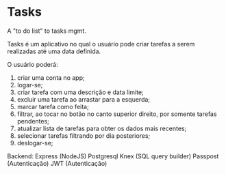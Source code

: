 # Tasks
A "to do list" to tasks mgmt.

Tasks é um aplicativo no qual o usuário pode criar tarefas a serem realizadas até uma data definida.

O usuário poderá:
  1. criar uma conta no app;
  2. logar-se;
  2. criar tarefa com uma descrição e data limite;
  3. excluir uma tarefa ao arrastar para a esquerda;
  4. marcar tarefa como feita;
  5. filtrar, ao tocar no botão no canto superior direito, por somente tarefas pendentes;
  6. atualizar lista de tarefas para obter os dados mais recentes;
  7. selecionar tarefas filtrando por dia posteriores;
  8. deslogar-se;

Backend: 
  Express (NodeJS)
  Postgresql
  Knex (SQL query builder)
  Passpost (Autenticação)
  JWT (Autenticação)
